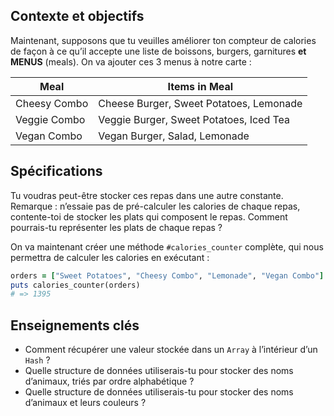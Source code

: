 ## Contexte et objectifs

Maintenant, supposons que tu veuilles améliorer ton compteur de calories de façon à ce qu’il accepte une liste de boissons, burgers, garnitures **et MENUS** (meals). On va ajouter ces 3 menus à notre carte :

<table class="table">
  <thead>
    <tr>
      <th>Meal</th>
      <th>Items in Meal</th>
    </tr>
  </thead>
  <tbody>
    <tr>
      <td>Cheesy Combo</td>
      <td>Cheese Burger, Sweet Potatoes, Lemonade</td>
    </tr>
    <tr>
      <td>Veggie Combo</td>
      <td>Veggie Burger, Sweet Potatoes, Iced Tea</td>
    </tr>
    <tr>
      <td>Vegan Combo</td>
      <td>Vegan Burger, Salad, Lemonade</td>
    </tr>
  </tbody>
</table>

## Spécifications

Tu voudras peut-être stocker ces repas dans une autre constante. Remarque : n’essaie pas de pré-calculer les calories de chaque repas,
contente-toi de stocker les plats qui composent le repas. Comment pourrais-tu représenter les plats de chaque repas ?

On va maintenant créer une méthode `#calories_counter` complète, qui nous permettra de calculer les calories en exécutant :

```ruby
orders = ["Sweet Potatoes", "Cheesy Combo", "Lemonade", "Vegan Combo"]
puts calories_counter(orders)
# => 1395
```

## Enseignements clés

- Comment récupérer une valeur stockée dans un `Array` à l’intérieur d’un `Hash` ?
- Quelle structure de données utiliserais-tu pour stocker des noms d’animaux, triés par ordre alphabétique ?
- Quelle structure de données utiliserais-tu pour stocker des noms d’animaux et leurs couleurs ?
